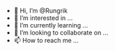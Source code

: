 - 👋 Hi, I’m @Rungrik
- 👀 I’m interested in ...
- 🌱 I’m currently learning ...
- 💞️ I’m looking to collaborate on ...
- 📫 How to reach me ...

<!---
Rungrik/Rungrik is a ✨ special ✨ repository because its `README.md` (this file) appears on your GitHub profile.
You can click the Preview link to take a look at your changes.
--->
